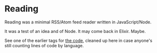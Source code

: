 # Reading

Reading was a minimal RSS/Atom feed reader written in JavaScript/Node.

It was a test of an idea and of Node. It may come back in Elixir. Maybe.

See one of the earlier tags for [the code](https://github.com/mikekreuzer/Reading/tree/Final), cleaned up here in case anyone's still counting lines of code by language.
